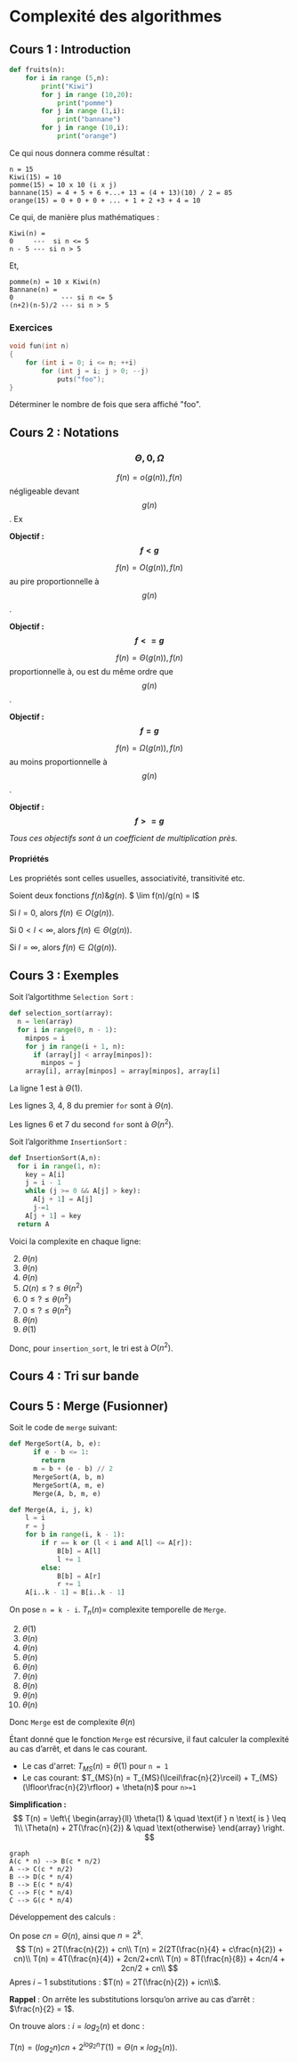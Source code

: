 # Complexité des algorithmes

## Cours 1 : Introduction 

```python
def fruits(n):
	for i in range (5,n):
		print("Kiwi")
		for j in range (10,20):
			print("pomme")
		for j in range (1,i):
			print("bannane")
		for j in range (10,i):
			print("orange")
```

Ce qui nous donnera comme résultat : 

```
n = 15
Kiwi(15) = 10
pomme(15) = 10 x 10 (i x j)
bannane(15) = 4 + 5 + 6 +...+ 13 = (4 + 13)(10) / 2 = 85
orange(15) = 0 + 0 + 0 + ... + 1 + 2 +3 + 4 = 10
```

Ce qui, de manière plus mathématiques :

```
Kiwi(n) = 
0     ---  si n <= 5
n - 5 --- si n > 5
```
Et,

```
pomme(n) = 10 x Kiwi(n)
Bannane(n) = 
0            --- si n <= 5
(n+2)(n-5)/2 --- si n > 5
```

### Exercices

```c
void fun(int n)
{
	for (int i = 0; i <= n; ++i)
		for (int j = i; j > 0; --j)
			puts("foo");
}
```

Déterminer le nombre de fois que sera affiché "foo".

## Cours 2 : Notations

### $$ \Theta, 0, \Omega $$

$$f(n) = o(g(n)), f(n) $$ négligeable devant $$ g(n) $$. Ex

**Objectif : $$ f < g $$**

$$f(n) = O(g(n)), f(n) $$ au pire proportionnelle à $$ g(n) $$. 

**Objectif : $$ f <= g $$**

$$f(n) = \Theta(g(n)), f(n) $$  proportionnelle à, ou est du même ordre que $$ g(n) $$. 

**Objectif : $$ f = g $$**

  $$f(n) = \Omega(g(n)), f(n) $$ au moins proportionnelle à $$ g(n) $$.

**Objectif : $$ f >= g $$**

*Tous ces objectifs sont à un coefficient de multiplication près.*

#### Propriétés

Les propriétés sont celles usuelles, associativité, transitivité etc.

Soient deux fonctions $f(n) \& g(n)$. $ \lim f(n)/g(n) = l$

Si $l=0$, alors $f(n)\in O(g(n))$.

Si $0<l<\infty$, alors $f(n)\in \Theta(g(n))$.

Si $l=\infty$, alors $f(n)\in \Omega(g(n))$.



## Cours 3 : Exemples

Soit l’algortithme `Selection Sort` :

```python
def selection_sort(array):
  n = len(array)
  for i in range(0, n - 1):
    minpos = i
    for j in range(i + 1, n):
      if (array[j] < array[minpos]):
        minpos = j
    array[i], array[minpos] = array[minpos], array[i]
```

La ligne 1 est à $\Theta (1)$.

Les lignes 3, 4, 8 du premier `for` sont à $\Theta(n)$.

Les lignes 6 et 7 du second `for` sont à $\Theta(n^2)$.



Soit l’algorithme `InsertionSort` :

```python
def InsertionSort(A,n):
  for i in range(1, n):
    key = A[i]
    j = i - 1
    while (j >= 0 && A[j] > key):
      A[j + 1] = A[j]
      j-=1
    A[j + 1] = key
  return A
```

Voici la complexite en chaque ligne:

2. $\theta(n)$
3. $\theta(n)$
4. $\theta(n)$
5. $\Omega(n) \leq ? \leq \theta(n^2)$
6. $0 \leq ? \leq \theta(n^2)$
7. $0 \leq ? \leq \theta(n^2)$
8. $\theta(n)$
9. $\theta(1)$

Donc, pour `insertion_sort`, le tri est à $O(n^2)$.



## Cours 4 : Tri sur bande

## Cours 5 : Merge (Fusionner)

Soit le code de `merge` suivant:

```python
def MergeSort(A, b, e):
      if e - b <= 1:
        return
      m = b + (e - b) // 2
      MergeSort(A, b, m)
      MergeSort(A, m, e)
      Merge(A, b, m, e)
```

```python
def Merge(A, i, j, k)
	l = i
    r = j
    for b in range(i, k - 1):
        if r == k or (l < i and A[l] <= A[r]):
            B[b] = A[l]
            l += 1
        else:
            B[b] = A[r]
            r += 1
	A[i..k - 1] = B[i..k - 1]
```

On pose `n = k - i`. $T_n(n) =$ complexite temporelle de `Merge`.

2. $\theta(1)$
3. $\theta(n)$
4. $\theta(n)$
5. $\theta(n)$
6. $\theta(n)$
7. $\theta(n)$
8. $\theta(n)$
9. $\theta(n)$
10. $\theta(n)$

Donc `Merge` est de complexite $\theta(n)$

Étant donné que le fonction `Merge` est récursive, il faut calculer la complexité au cas d’arrêt, et dans le cas courant.

* Le cas d'arret: $T_{MS}(n) = \theta(1)$ pour `n = 1`
* Le cas courant: $T_{MS}(n) = T_{MS}(\lceil\frac{n}{2}\rceil) +
    T_{MS}(\lfloor\frac{n}{2}\rfloor) + \theta(n)$ pour `n>=1` 

**Simplification :**
$$
T(n) = \left\{
    \begin{array}{ll}
      \theta(1)       & \quad \text{if } n \text{ is } \leq 1\\
      \Theta(n) + 2T(\frac{n}{2}) & \quad \text{otherwise}
    \end{array}
\right.
$$

```mermaid
graph
A(c * n) --> B(c * n/2)
A --> C(c * n/2)
B --> D(c * n/4)
B --> E(c * n/4)
C --> F(c * n/4)
C --> G(c * n/4)

```

Développement des calculs :

On pose $cn = \Theta(n)$, ainsi que $n = 2^k$.
$$
T(n) = 2T(\frac{n}{2}) + cn\\
T(n) = 2(2T(\frac{n}{4} + c\frac{n}{2}) + cn)\\
T(n) = 4T(\frac{n}{4}) + 2cn/2+cn\\
T(n) = 8T(\frac{n}{8}) + 4cn/4 + 2cn/2 + cn\\
$$
Apres $i-1$ substitutions : $T(n) = 2T(\frac{n}{2}) + icn\\$.

**Rappel** : On arrête les substitutions lorsqu’on arrive au cas d’arrêt : $\frac{n}{2} = 1$.

On trouve alors :  $i = log_2(n)$ et donc :

$T(n)=(log_2n)cn+2^{log_2n}T(1) = \Theta(n\times log_2(n))$.

